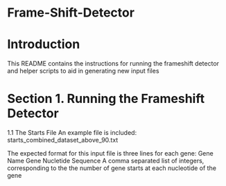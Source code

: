 # Frame-Shift-Detector

# Introduction

This README contains the instructions for running the frameshift detector and helper scripts to aid in generating new input files

# Section 1. Running the Frameshift Detector #

1.1 The Starts File
An example file is included: starts_combined_dataset_above_90.txt

The expected format for this input file is three lines for each gene:
Gene Name
Gene Nucletide Sequence
A comma separated list of integers, corresponding to the the number of gene starts at each nucleotide of the gene

